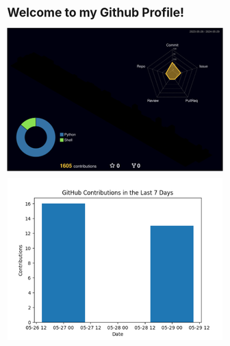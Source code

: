 # Welcome to my Github Profile!

![Pretty Contributions](./profile-3d-contrib/profile-night-rainbow.svg)

<!-- START CONTRIBUTIONS -->

![Contributions](contributions.png)
